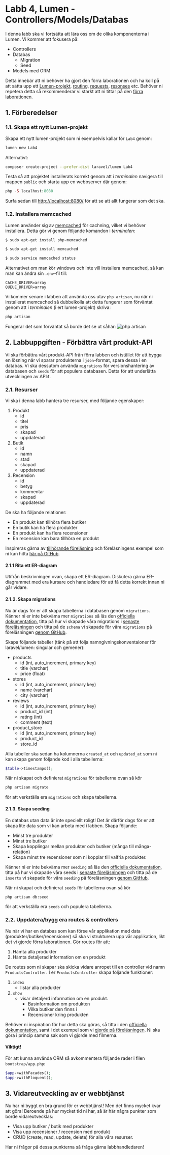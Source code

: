 # Labb 4, Lumen - Controllers/Models/Databas

I denna labb ska vi fortsätta att lära oss om de olika komponenterna i Lumen. Vi kommer att fokusera på:
- Controllers
- Databas
    - Migration
    - Seed
- Models med ORM

Detta innebär att ni behöver ha gjort den förra laborationen och ha koll på att sätta upp ett [Lumen-projekt](https://lumen.laravel.com/docs/5.6), [routing](https://lumen.laravel.com/docs/5.6/routing), [requests](https://lumen.laravel.com/docs/5.6/requests), [resonses](https://lumen.laravel.com/docs/5.6/responses) etc. Behöver ni repetera detta så rekommenderar vi starkt att ni tittar på den [förra laborationen](../3/lumen.md).

## 1. Förberedelser

### 1.1. Skapa ett nytt Lumen-projekt
Skapa ett nytt lumen-projekt som ni exempelvis kallar för `Lab4` genom:
```bash
lumen new Lab4
```
Alternativt:
```bash
composer create-project --prefer-dist laravel/lumen Lab4
```
Testa så att projektet installerats korrekt genom att i *terminalen* navigera till mappen `public` och starta upp en webbserver där genom:
```php
php -S localhost:8080
```
Surfa sedan till [http://localhost:8080/](http://localhost:8080/) för att se att allt fungerar som det ska.

### 1.2. Installera memcached
Lumen använder sig av [memcached](https://memcached.org/) för cachning, vilket vi behöver installera. Detta gör vi genom följande komandon i *terminalen*:
```bash
$ sudo apt-get install php-memcached
```

```bash
$ sudo apt-get install memcached
```

```bash
$ sudo service memcached status
```

Alternativet om man kör windows och inte vill installera memcached, så kan man kan ändra sin `.env`-fil till:
```
CACHE_DRIVER=array
QUEUE_DRIVER=array
```

Vi kommer senare i labben att använda oss utav `php artisan`, nu när ni installerat memcached så dubbelkolla att detta fungerar som förväntat genom att i *terminalen* (i ert lumen-projekt) skriva:
```bash
php artisan
```
Fungerar det som förväntat så borde det se ut såhär:
![php artisan](php-artisan.png)

## 2. Labbuppgiften - Förbättra vårt produkt-API
Vi ska förbättra vårt produkt-API från förra labben och istället för att bygga en lösning när vi sparar produkterna i `json`-format, spara dessa i en databas. Vi ska dessutom använda `migrations` för versionshantering av databasen och `seeds` för att populera databasen. Detta för att underlätta utvecklingen av API:t.

### 2.1. Resurser
Vi ska i denna labb hantera tre resurser, med följande egenskaper:
1. Produkt
    - id
    - titel
    - pris
    - skapad
    - uppdaterad
2. Butik
    - id
    - namn
    - stad
    - skapad
    - uppdaterad
3. Recension
    - id
    - betyg
    - kommentar
    - skapad
    - uppdaterad

De ska ha följande relationer:
- En produkt kan tillhöra flera butiker
- En butik kan ha flera produkter
- En produkt kan ha flera recensioner
- En recension kan bara tillhöra en produkt

Inspireras gärna av [tillhörande föreläsning](../../Lectures/5/lecture.md) och föreläsningens exempel som ni kan hitta [här på GitHub](https://github.com/Tibbelit/da287a-lumen-movie-example).

#### 2.1.1 Rita ett ER-diagram
Utifrån beskrivningen ovan, skapa ett ER-diagram. Diskutera gärna ER-diagrammet med era kursare och handledare för att få detta korrekt innan ni går vidare.

#### 2.1.2. Skapa migrations
Nu är dags för er att skapa tabellerna i databasen genom `migrations`. Känner ni er inte bekväma mer `migrations` så läs den [officiella dokumentation](https://laravel.com/docs/5.6/migrations), titta på hur vi skapade våra migrations i [senaste föreläsningen]() och titta på de `schema` vi skapade för våra `migrations` på föreläsningen [genom GitHub](https://github.com/Tibbelit/da287a-lumen-movie-example/tree/master/database/migrations).

Skapa följande tabeller (tänk på att följa namngivningskonventaioner för laravel/lumen: singular och gemener):
- products
    - id (int, auto_increment, primary key)
    - title (varchar)
    - price (float)
- stores
    - id (int, auto_increment, primary key)
    - name (varchar)
    - city (varchar)
- reviews
    - id (int, auto_increment, primary key)
    - product_id (int)
    - rating (int)
    - comment (text)
- product_store
    - id (int, auto_increment, primary key)
    - product_id
    - store_id

Alla tabeller ska sedan ha kolumnerna `created_at` och `updated_at` som ni kan skapa genom följande kod i alla tabellerna:
```php
$table->timestamps();
```

När ni skapat och definierat `migrations` för tabellerna ovan så kör
```bash
php artisan migrate
```
för att verkställa era `migrations` och skapa tabellerna.

#### 2.1.3. Skapa seeding
En databas utan data är inte speciellt roligt! Det är därför dags för er att skapa lite data som vi kan arbeta med i labben. Skapa följande:
- Minst tre produkter
- Minst tre butiker
- Skapa kopplingar mellan produkter och butiker (många till många-relation)
- Skapa minst tre recensioner som ni kopplar till valfria produkter.

Känner ni er inte bekväma mer `seeding` så läs den [officiella dokumentation](https://laravel.com/docs/5.6/seeding), titta på hur vi skapade våra seeds i [senaste föreläsningen]() och titta på de `inserts` vi skapade för våra `seeding` på föreläsningen [genom GitHub](https://github.com/Tibbelit/da287a-lumen-movie-example/tree/master/database/seeds).

När ni skapat och definierat `seeds` för tabellerna ovan så kör
```bash
php artisan db:seed
```
för att verkställa era `seeds` och populera tabellerna.


### 2.2. Uppdatera/bygg era routes & controllers
Nu när vi har en databas som kan förse vår applikation med data (produkter/butiker/recensioner) så ska vi strukturera upp vår applikation, likt det vi gjorde förra laborationen. Gör routes för att:
1. Hämta alla produkter
2. Hämta detaljerad information om en produkt

De routes som ni skapar ska skicka vidare anropet till en controller vid namn `ProductsController`. I er `ProductsController` skapa följande funktioner:
1. `index`
    - listar alla produkter
2. `show`
    - visar detaljerd information om en produkt.
        - Basinformation om produkten
        - Vilka butiker den finns i
        - Recensioner kring produkten

Behöver ni inspiration för hur detta ska göras, så titta i den [officiella dokumentation](https://laravel.com/docs/5.6/seeding), samt i det exempel som vi [gjorde på föreläsningen](https://github.com/Tibbelit/da287a-lumen-movie-example/tree/master). Ni ska göra i princip samma sak som vi gjorde med filmerna.

#### Viktigt!
För att kunna använda ORM så avkommentera följande rader i filen `bootstrap/app.php`:
```php
$app->withFacades();
$app->withEloquent();
```

## 3. Vidareutveckling av er webbtjänst
Nu har ni byggt en bra grund för er webbtjänst! Men det finns mycket kvar att göra! Beroende på hur mycket tid ni har, så är här några punkter som borde vidareutvecklas:
- Visa upp butiker / butik med produkter
- Visa upp recensioner / recension med produkt
- CRUD (create, read, update, delete) för alla våra resurser.

Har ni frågor på dessa punkterna så fråga gärna labbhandledaren!
